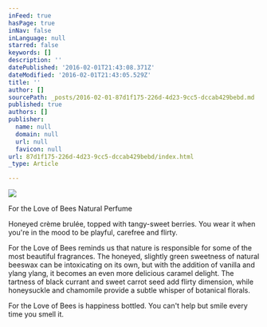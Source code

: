 ```yaml
---
inFeed: true
hasPage: true
inNav: false
inLanguage: null
starred: false
keywords: []
description: ''
datePublished: '2016-02-01T21:43:08.371Z'
dateModified: '2016-02-01T21:43:05.529Z'
title: ''
author: []
sourcePath: _posts/2016-02-01-87d1f175-226d-4d23-9cc5-dccab429bebd.md
published: true
authors: []
publisher:
  name: null
  domain: null
  url: null
  favicon: null
url: 87d1f175-226d-4d23-9cc5-dccab429bebd/index.html
_type: Article

---
```

![](https://the-grid-user-content.s3-us-west-2.amazonaws.com/d3ee841c-6167-4c72-a930-5a71279dc00f.jpg)

For the Love of Bees Natural Perfume

Honeyed crème brulée, topped with tangy-sweet berries. You wear it when you're in the mood to be playful, carefree and flirty. 
  
For the Love of Bees reminds us that nature is responsible for some of 
the most beautiful fragrances. The honeyed, slightly green sweetness of 
natural beeswax can be intoxicating on its own, but with the addition of
vanilla and ylang ylang, it becomes an even more delicious caramel 
delight. The tartness of black currant and sweet carrot seed add flirty 
dimension, while honeysuckle and chamomile provide a subtle whisper of 
botanical florals. 
  
For the Love of Bees is happiness bottled. You can't help but smile every time you smell it.